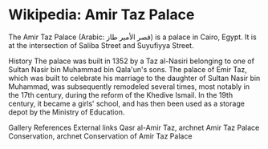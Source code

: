 
# Wikipedia: Amir Taz Palace
The Amir Taz Palace (Arabic: قصر الأمير طاز) is a palace in Cairo, Egypt. It is at the intersection of Saliba Street and Suyufiyya Street.

History
The palace was built in 1352 by a Taz al-Nasiri belonging to one of Sultan Nasir bin Muhammad bin Qala'un's sons. The palace of Emir Taz, which was built to celebrate his marriage to the daughter of Sultan Nasir bin Muhammad, was subsequently remodeled several times, most notably in the 17th century, during the reform of the Khedive Ismail. 
In the 19th century, it became a girls' school, and has then been used as a storage depot by the Ministry of Education.

Gallery
References
External links
Qasr al-Amir Taz, archnet
Amir Taz Palace Conservation, archnet
Conservation of Amir Taz Palace
